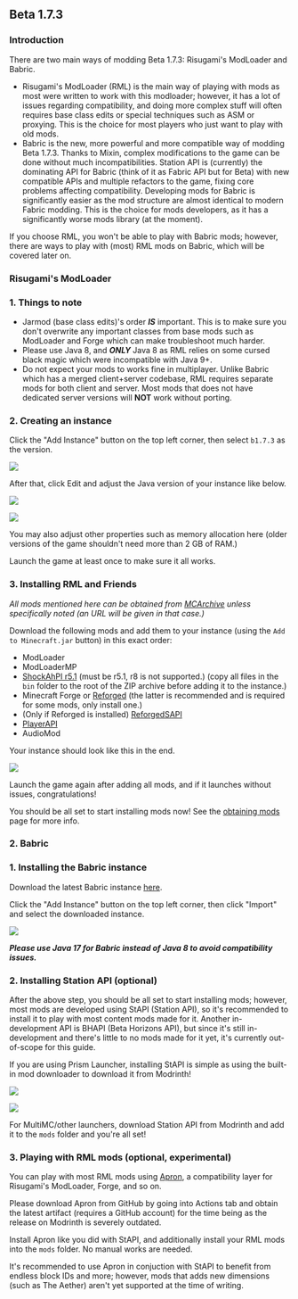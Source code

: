## Beta 1.7.3
### Introduction
There are two main ways of modding Beta 1.7.3: Risugami's ModLoader and Babric.
* Risugami's ModLoader (RML) is the main way of playing with mods as most were written to work with this modloader; however, it has a lot of issues regarding compatibility, and doing more complex stuff will often requires base class edits or special techniques such as ASM or proxying. This is the choice for most players who just want to play with old mods.
* Babric is the new, more powerful and more compatible way of modding Beta 1.7.3. Thanks to Mixin, complex modifications to the game can be done without much incompatibilities. Station API is (currently) the dominating API for Babric (think of it as Fabric API but for Beta) with new compatible APIs and multiple refactors to the game, fixing core problems affecting compatibility. Developing mods for Babric is significantly easier as the mod structure are almost identical to modern Fabric modding. This is the choice for mods developers, as it has a significantly worse mods library (at the moment).

If you choose RML, you won't be able to play with Babric mods; however, there are ways to play with (most) RML mods on Babric, which will be covered later on.
### Risugami's ModLoader
### 1. Things to note
* Jarmod (base class edits)'s order ***IS*** important. This is to make sure you don't overwrite any important classes from base mods such as ModLoader and Forge which can make troubleshoot much harder.
* Please use Java 8, and ***ONLY*** Java 8 as RML relies on some cursed black magic which were incompatible with Java 9+.
* Do not expect your mods to works fine in multiplayer. Unlike Babric which has a merged client+server codebase, RML requires separate mods for both client and server. Most mods that does not have dedicated server versions will **NOT** work without porting.
### 2. Creating an instance
Click the "Add Instance" button on the top left corner, then select `b1.7.3` as the version.

![](../images/new-b173-inst.png)

After that, click Edit and adjust the Java version of your instance like below.

![](../images/set-java-ver.png)

![](../images/poorly-drawn-set-java-ver-2.png)

You may also adjust other properties such as memory allocation here (older versions of the game shouldn't need more than 2 GB of RAM.)

Launch the game at least once to make sure it all works.
### 3. Installing RML and Friends
*All mods mentioned here can be obtained from [MCArchive](https://mcarchive.net/mods?gvsn=b1.7.3&author=&kw=) unless specifically noted (an URL will be given in that case.)*

Download the following mods and add them to your instance (using the `Add to Minecraft.jar` button) in this exact order:
* ModLoader
* ModLoaderMP
* [ShockAhPI r5.1](https://b2.mcarchive.net/file/mcarchive/64c46356598306497a154a10ddaaa98180963a5ff657426f4a300c130f1434d9/ShockAhPI%20r5.1.zip) (must be r5.1, r8 is not supported.) (copy all files in the `bin` folder to the root of the ZIP archive before adding it to the instance.)
* Minecraft Forge or [Reforged](https://github.com/Meefy777/Reforged/releases/download/1.0.2/reforged-client-1.0.2.zip) (the latter is recommended and is required for some mods, only install one.)
* (Only if Reforged is installed) [ReforgedSAPI](../mods/ReforgedSAPI_Client.zip)
* [PlayerAPI](../mods/PlayerAPI%20Forge%20Edition%20SP.zip)
* AudioMod

Your instance should look like this in the end.

![](../images/good-b173-inst.png)

Launch the game again after adding all mods, and if it launches without issues, congratulations!

You should be all set to start installing mods now! See the [obtaining mods](../obtaining-mods.md) page for more info.

### 2. Babric
### 1. Installing the Babric instance
Download the latest Babric instance [here](https://github.com/babric/prism-instance/releases).

Click the "Add Instance" button on the top left corner, then click "Import" and select the downloaded instance.

![](../images/another-poorly-drawn-guide.png)

***Please use Java 17 for Babric instead of Java 8 to avoid compatibility issues.***
### 2. Installing Station API (optional)
After the above step, you should be all set to start installing mods; however, most mods are developed using StAPI (Station API), so it's recommended to install it to play with most content mods made for it. Another in-development API is BHAPI (Beta Horizons API), but since it's still in-development and there's little to no mods made for it yet, it's currently out-of-scope for this guide.

If you are using Prism Launcher, installing StAPI is simple as using the built-in mod downloader to download it from Modrinth!

![](../images/pgu-1.png)

![](../images/pgu-2.png)

For MultiMC/other launchers, download Station API from Modrinth and add it to the `mods` folder and you're all set!
### 3. Playing with RML mods (optional, experimental)
You can play with most RML mods using [Apron](https://github.com/FabricCompatibilityLayers/Apron), a compatibility layer for Risugami's ModLoader, Forge, and so on.

Please download Apron from GitHub by going into Actions tab and obtain the latest artifact (requires a GitHub account) for the time being as the release on Modrinth is severely outdated.

Install Apron like you did with StAPI, and additionally install your RML mods into the `mods` folder. No manual works are needed.

It's recommended to use Apron in conjuction with StAPI to benefit from endless block IDs and more; however, mods that adds new dimensions (such as The Aether) aren't yet supported at the time of writing.